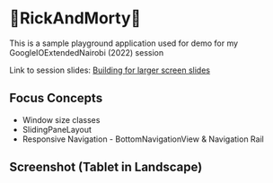 # 🚀RickAndMorty🚀
This is a sample playground application used for demo for my GoogleIOExtendedNairobi (2022) session

Link to session slides: [Building for larger screen slides](https://speakerdeck.com/anniekobia/building-for-larger-screens)

## Focus Concepts
* Window size classes
* SlidingPaneLayout
* Responsive Navigation - BottomNavigationView & Navigation Rail

## Screenshot (Tablet in Landscape)


